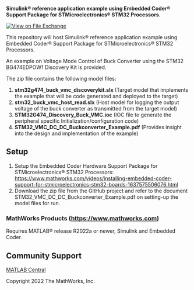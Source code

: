 **Simulink® reference application example using Embedded Coder® Support Package for STMicroelectronics® STM32 Processors.**
<!-- This is the "Title of the contribution" that was approved during the Community Contribution Review Process --> 

[![View <File Exchange Title> on File Exchange](https://www.mathworks.com/matlabcentral/images/matlab-file-exchange.svg)](https://www.mathworks.com/matlabcentral/fileexchange/112440-dc-dc-buck-converter-simulink-model-using-stm32-bg474edpow1)  
<!-- Add this icon to the README if this repo also appears on File Exchange via the "Connect to GitHub" feature --> 
This repository will host Simulink® reference application example using Embedded Coder® Support Package for STMicroelectronics® STM32 Processors. 

An example on Voltage Mode Control of Buck Converter using the STM32 BG474EDPOW1 Discovery Kit is provided.

The zip file contains the following model files:

1. **stm32g474_buck_vmc_discoverykit.slx** (Target model that implements the example that will be code generated and deployed to the target)
2. **stm32_buck_vmc_host_read.slx** (Host model for logging the output voltage of the buck converter as transmitted from the target model)
3. **STM32G474_Discovery_Buck_VMC.ioc** (IOC file to generate the peripheral specific Initialization/configuration code) 
4. **STM32_VMC_DC_DC_Buckconverter_Example.pdf** (Provides insight into the design and implementation of the example)


<!--- If your project includes a visualation or any images or an App please include a screenshot in this README --->

<!--- Markdown supports the following HTML entities: © - &copy;  ® - &reg;  ™ - &trade;
More information about Trademarks can be found internally within the Checklist for Community Contributions and Supportfiles Confluence page--->
<!--- Please remember to delete all template related text that you are not using within your README.md ---> 

## Setup 

1. Setup the Embedded Coder Hardware Support Package for STMicroelectronics® STM32 Processors:
https://www.mathworks.com/videos/installing-embedded-coder-support-for-stmicroelectronics-stm32-boards-1637575506076.html
2. Download the zip file from the GitHub project and refer to the document STM32_VMC_DC_DC_Buckconverter_Example.pdf on setting-up the model files for run.

### MathWorks Products (https://www.mathworks.com)
Requires MATLAB® release R2022a or newer, Simulink and Embedded Coder.

## Community Support
[MATLAB Central](https://www.mathworks.com/matlabcentral)

Copyright 2022 The MathWorks, Inc.

<!-- Include any Trademarks if this is the first time mentioning trademarked products (For Example:  MATLAB&reg; Simulink&reg; Trademark&trade; Simulink Test&#8482;) --> 

